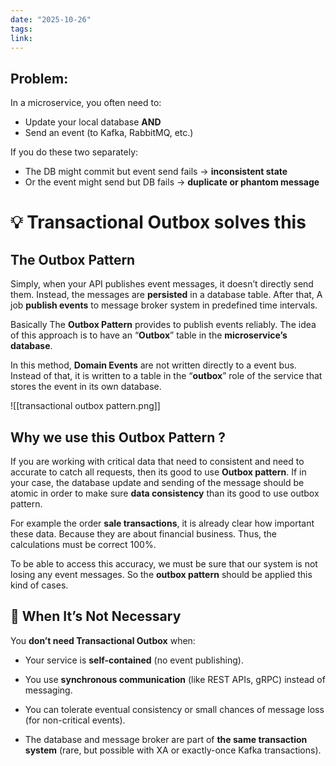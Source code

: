 ```yaml
---
date: "2025-10-26"
tags: 
link:
---
```


## **Problem:**  
In a microservice, you often need to:

- Update your local database **AND**
- Send an event (to Kafka, RabbitMQ, etc.)

If you do these two separately:

- The DB might commit but event send fails → **inconsistent state**
- Or the event might send but DB fails → **duplicate or phantom message**
# 💡 **Transactional Outbox solves this**
## The Outbox Pattern

Simply, when your API publishes event messages, it doesn’t directly send them. Instead, the messages are **persisted** in a database table. After that, A job **publish events** to message broker system in predefined time intervals.

Basically The **Outbox Pattern** provides to publish events reliably. The idea of this approach is to have an “**Outbox**” table in the **microservice’s database**.

In this method, **Domain Events** are not written directly to a event bus. Instead of that, it is written to a table in the “**outbox**” role of the service that stores the event in its own database.

![[transactional outbox pattern.png]]
## Why we use this Outbox Pattern ?

If you are working with critical data that need to consistent and need to accurate to catch all requests, then its good to use **Outbox pattern**. If in your case, the database update and sending of the message should be atomic in order to make sure **data consistency** than its good to use outbox pattern.

For example the order **sale transactions**, it is already clear how important these data. Because they are about financial business. Thus, the calculations must be correct 100%.

To be able to access this accuracy, we must be sure that our system is not losing any event messages. So the **outbox pattern** should be applied this kind of cases.

## 🔸 When It’s **Not Necessary**

You **don’t need Transactional Outbox** when:

- Your service is **self-contained** (no event publishing).
    
- You use **synchronous communication** (like REST APIs, gRPC) instead of messaging.
    
- You can tolerate eventual consistency or small chances of message loss (for non-critical events).
    
- The database and message broker are part of **the same transaction system** (rare, but possible with XA or exactly-once Kafka transactions).